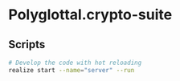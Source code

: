 # Polyglottal.crypto-suite

## Scripts

```bash
# Develop the code with hot reloading
realize start --name="server" --run
```
